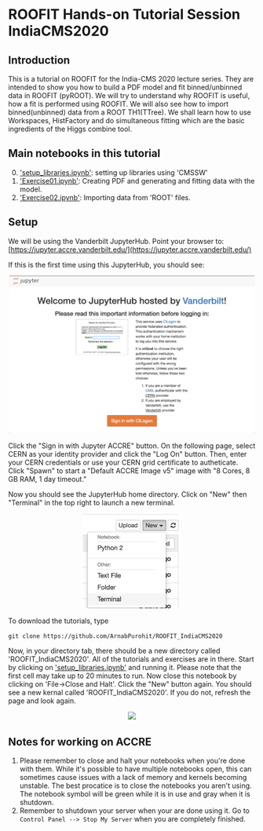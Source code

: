 # ROOFIT Hands-on Tutorial Session IndiaCMS2020

## Introduction

This is a tutorial on ROOFIT for the India-CMS 2020 lecture series. They are intended to show you how to build a PDF model and fit binned/unbinned data in ROOFIT (pyROOT). We will try to understand why ROOFIT is useful, how a fit is performed using ROOFIT. We will also see how to import binned(unbinned) data from a ROOT TH1(TTree). We shall learn how to use Workspaces, HistFactory and do simultaneous fitting which are the basic ingredients of the Higgs combine tool. 

## Main notebooks in this tutorial

0. ['setup_libraries.ipynb'](setup_libraries.ipynb): setting up libraries using 'CMSSW'
1. ['Exercise01.ipynb'](Exercise01.ipynb): Creating PDF and generating and fitting data with the model.
2. ['Exercise02.ipynb'](Exercise02.ipynb): Importing data from 'ROOT' files.

## Setup

We will be using the Vanderbilt JupyterHub. Point your browser to:
[https://jupyter.accre.vanderbilt.edu/](https://jupyter.accre.vanderbilt.edu/)

If this is the first time using this JupyterHub, you should see:

<p align="center">
<img src="vanderbilt.png" width="500"/>
</p>

Click the "Sign in with Jupyter ACCRE" button. On the following page, select CERN as your identity provider and click the "Log On" button. Then, enter your CERN credentials or use your CERN grid certificate to autheticate. Click "Spawn" to start a "Default ACCRE Image v5" image with "8 Cores, 8 GB RAM, 1 day timeout."

Now you should see the JupyterHub home directory. Click on "New" then "Terminal" in the top right to launch a new terminal.

<p align="center">
<img src="new_terminal.png" width="200"/>
</p>

To download the tutorials, type
```
git clone https://github.com/ArnabPurohit/ROOFIT_IndiaCMS2020
```

Now, in your directory tab, there should be a new directory called 'ROOFIT_IndiaCMS2020'. All of the tutorials and exercises are in there. Start by clicking on ['setup_libraries.ipynb'](setup_libraries.ipynb) and running it. Please note that the first cell may take up to 20 minutes to run.
Now close this notebook by clicking on 'File->Close and Halt'. Click the "New" button again. You should see a new kernal called 'ROOFIT_IndiaCMS2020'. If you do not, refresh the page and look again.

<p align="center">
<img src="new_mlhats.png" width="200"/>
</p>

## Notes for working on ACCRE

1. Please remember to close and halt your notebooks when you're done with them. While it's possible to have multiple notebooks open, this can sometimes cause issues with a lack of memory and kernels becoming unstable. The best procatice is to close the notebooks you aren't using. The notebook symbol will be green while it is in use and gray when it is shutdown.
2. Remember to shutdown your server when your are done using it. Go to `Control Panel --> Stop My Server` when you are completely finished.